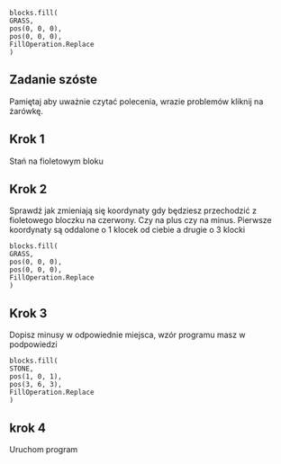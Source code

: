 ```blocks
blocks.fill(
GRASS,
pos(0, 0, 0),
pos(0, 0, 0),
FillOperation.Replace
)

```
## Zadanie szóste
Pamiętaj aby uważnie czytać polecenia, wrazie problemów kliknij na żarówkę.

## Krok 1
Stań na fioletowym bloku

## Krok 2
Sprawdź jak zmieniają się koordynaty gdy będziesz przechodzić z fioletowego bloczku na czerwony.
Czy na plus czy na minus. Pierwsze koordynaty są oddalone o 1 klocek od ciebie a drugie o 3 klocki
```blocks
blocks.fill(
GRASS,
pos(0, 0, 0),
pos(0, 0, 0),
FillOperation.Replace
)
```
## Krok 3 
Dopisz minusy w odpowiednie miejsca, wzór programu masz w podpowiedzi
```blocks
blocks.fill(
STONE,
pos(1, 0, 1),
pos(3, 6, 3),
FillOperation.Replace
)
```
## krok 4 
Uruchom program
